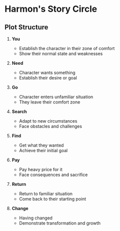 # Harmon's Story Circle

## Plot Structure

1. **You**
   - Establish the character in their zone of comfort
   - Show their normal state and weaknesses

2. **Need**
   - Character wants something
   - Establish their desire or goal

3. **Go**
   - Character enters unfamiliar situation
   - They leave their comfort zone

4. **Search**
   - Adapt to new circumstances
   - Face obstacles and challenges

5. **Find**
   - Get what they wanted
   - Achieve their initial goal

6. **Pay**
   - Pay heavy price for it
   - Face consequences and sacrifice

7. **Return**
   - Return to familiar situation
   - Come back to their starting point

8. **Change**
   - Having changed
   - Demonstrate transformation and growth